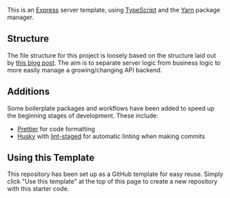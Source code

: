 This is an [Express](https://expressjs.com/) server template, using [TypeScript](https://www.typescriptlang.org/) and the [Yarn](https://yarnpkg.com/) package manager.

## Structure

The file structure for this project is loosely based on the structure laid out by [this blog post](https://www.coreycleary.me/project-structure-for-an-express-rest-api-when-there-is-no-standard-way). The aim is to separate server logic from business logic to more easily manage a growing/changing API backend.

## Additions

Some boilerplate packages and workflows have been added to speed up the beginning stages of development. These include:

- [Prettier](https://prettier.io/) for code formatting
- [Husky](https://typicode.github.io/husky/#/) with [lint-staged](https://github.com/okonet/lint-staged) for automatic linting when making commits

## Using this Template

This repository has been set up as a GitHub template for easy reuse. Simply click "Use this template" at the top of this page to create a new repository with this starter code.
